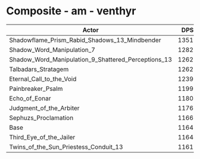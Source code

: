 # Composite - am - venthyr
| Actor | DPS | Increase |
|---|:---:|:---:|
|Shadowflame_Prism_Rabid_Shadows_13_Mindbender|13513|16.04%|
|Shadow_Word_Manipulation_7|12821|10.10%|
|Shadow_Word_Manipulation_9_Shattered_Perceptions_13|12623|8.39%|
|Talbadars_Stratagem|12622|8.38%|
|Eternal_Call_to_the_Void|12393|6.42%|
|Painbreaker_Psalm|11991|2.97%|
|Echo_of_Eonar|11803|1.35%|
|Judgment_of_the_Arbiter|11766|1.04%|
|Sephuzs_Proclamation|11669|0.20%|
|Base|11645|0.00%|
|Third_Eye_of_the_Jailer|11644|-0.02%|
|Twins_of_the_Sun_Priestess_Conduit_13|11619|-0.22%|
